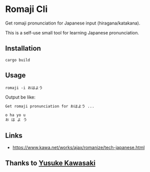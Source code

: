 # Romaji Cli

Get romaji pronunciation for Japanese input (hiragana/katakana).

This is a self-use small tool for learning Japanese pronunciation.

## Installation

```shell
cargo build
```

## Usage

```shell
romaji -i おはよう
```

Output be like:

```txt
Get romaji pronunciation for おはよう ...

o ha yo u
お は よ う
```

## Links

- <https://www.kawa.net/works/ajax/romanize/tech-japanese.html>

## Thanks to [Yusuke Kawasaki](https://www.kawa.net/xp/index-e.html)
